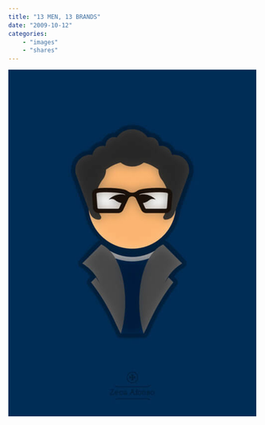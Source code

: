 ```yaml
---
title: "13 MEN, 13 BRANDS"
date: "2009-10-12"
categories:
    - "images"
    - "shares"
---
```


![](zeca.jpg "[10 MEN 10 PORTUGUESE BRANDS on the Behance Network](http://www.behance.net/Gallery/10-MEN-10-PORTUGUESE-BRANDS/216309)")
